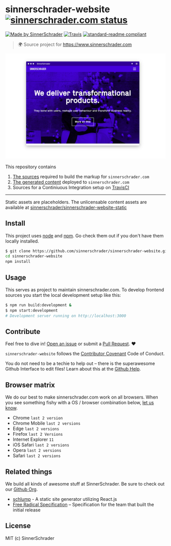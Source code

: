 # sinnerschrader-website [![sinnerschrader.com status](https://img.shields.io/badge/status-live-green.svg?style=flat-square)](https://sinnerschrader.com/)

[![Made by SinnerSchrader](https://img.shields.io/badge/made%20by-SinnerSchrader-orange.svg?style=flat-square)](https://sinnerschrader.com/)
[![Travis](https://img.shields.io/travis/sinnerschrader/sinnerschrader-website.svg?style=flat-square)](https://travis-ci.org/sinnerschrader/sinnerschrader-website)
[![standard-readme compliant](https://img.shields.io/badge/readme-standard-brightgreen.svg?style=flat-square)](https://github.com/RichardLitt/standard-readme)

> :earth_africa: Source project for https://www.sinnerschrader.com


![Screenshot of sinnschrader.com](./sinnerschradercom.jpg)


This repository contains

1. [The sources](./src) required to build the markup for `sinnerschrader.com`
2. [The generated content](./docs) deployed to `sinnerschrader.com`
3. Sources for a Continiuous Integration setup on [TravisCI](https://travis-ci.org/sinnerschrader/sinnerschrader-website)

---
Static assets are placeholders. The unlicensable content assets are available at [sinnerschrader/sinnerschrader-website-static](https://github.com/sinnerschrader/sinnerschrader-website-static)

## Install

This project uses [node](http://nodejs.org) and [npm](https://npmjs.com). Go check them out if you don't have them locally installed.


```sh
$ git clone https://github.com/sinnerschrader/sinnerschrader-website.git
cd sinnerschrader-website
npm install
```

## Usage

This serves as project to maintain sinnerschrader.com.
To develop frontend sources you start the local development
setup like this:

```sh
$ npm run build:development &
$ npm start:development
# Development server running on http://localhost:3000
```

## Contribute

Feel free to dive in! [Open an issue](https://github.com/sinnerschrader/sinnerschrader-website/issues/new) or submit a [Pull Request](https://github.com/sinnerschrader/sinnerschrader-website/pull/new/master). :heart:

`sinnerschrader-website` follows the [Contributor Covenant](http://contributor-covenant.org/version/1/3/0/) Code of Conduct.

You do not need to be a techie to help out – there is the superawesome Github Interface to edit files! Learn about this at the [Github Help](https://help.github.com/articles/editing-files-in-your-repository/).

## Browser matrix

We do our best to make sinnerschrader.com work on all browsers. When you see something
fishy with a OS / browser combination below, [let us know](https://github.com/sinnerschrader/sinnerschrader-website/issues/new).

* Chrome `last 2 version`
* Chrome Mobile `last 2 versions`
* Edge `last 2 versions`
* Firefox `last 2 Versions`
* Internet Explorer `11`
* iOS Safari `last 2 versions`
* Opera `last 2 versions`
* Safari `last 2 versions`

## Related things

We build all kinds of awesome stuff at SinnerSchrader. Be sure to check out our [Github Org](https://github.com/sinnerschrader).

* [schlump](https://github.com/sinnerschrader/schlump) - A static site generator utilizing React.js
* [Free Radical Specification](https://github.com/sinnerschrader/free-radical-specification) – Specification for the team that built the initial release

## License
MIT (c) SinnerSchrader
